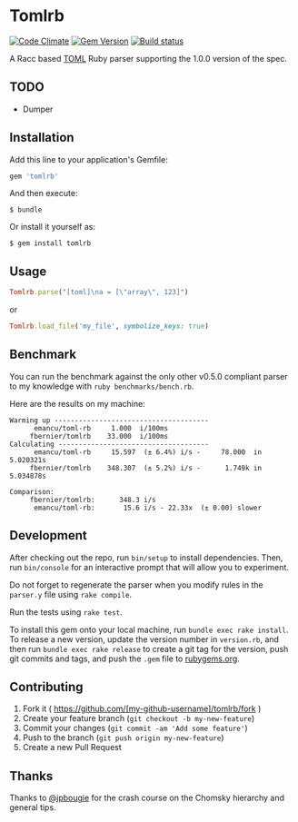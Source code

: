 # Tomlrb

[![Code Climate](https://codeclimate.com/github/fbernier/tomlrb/badges/gpa.svg)](https://codeclimate.com/github/fbernier/tomlrb)
[![Gem Version](https://badge.fury.io/rb/tomlrb.svg)](http://badge.fury.io/rb/tomlrb)
[![Build status](https://github.com/513ry/tomlrb/workflows/ci/badge.svg)](https://github.com/513ry/tomlrb/actions)

A Racc based [TOML](https://github.com/toml-lang/toml) Ruby parser supporting the 1.0.0 version of the spec.

## TODO

* Dumper

## Installation

Add this line to your application's Gemfile:

```ruby
gem 'tomlrb'
```

And then execute:

    $ bundle

Or install it yourself as:

    $ gem install tomlrb

## Usage

```ruby
Tomlrb.parse("[toml]\na = [\"array\", 123]")
```

or

```ruby
Tomlrb.load_file('my_file', symbolize_keys: true)
```

## Benchmark

You can run the benchmark against the only other v0.5.0 compliant parser to my knowledge with `ruby benchmarks/bench.rb`.

Here are the results on my machine:

```
Warming up --------------------------------------
      emancu/toml-rb     1.000  i/100ms
     fbernier/tomlrb    33.000  i/100ms
Calculating -------------------------------------
      emancu/toml-rb     15.597  (± 6.4%) i/s -     78.000  in   5.020321s
     fbernier/tomlrb    348.307  (± 5.2%) i/s -      1.749k in   5.034878s

Comparison:
     fbernier/tomlrb:      348.3 i/s
      emancu/toml-rb:       15.6 i/s - 22.33x  (± 0.00) slower

```

## Development

After checking out the repo, run `bin/setup` to install dependencies. Then, run `bin/console` for an interactive prompt that will allow you to experiment.

Do not forget to regenerate the parser when you modify rules in the `parser.y` file using `rake compile`.

Run the tests using `rake test`.

To install this gem onto your local machine, run `bundle exec rake install`. To release a new version, update the version number in `version.rb`, and then run `bundle exec rake release` to create a git tag for the version, push git commits and tags, and push the `.gem` file to [rubygems.org](https://rubygems.org).

## Contributing

1. Fork it ( https://github.com/[my-github-username]/tomlrb/fork )
2. Create your feature branch (`git checkout -b my-new-feature`)
3. Commit your changes (`git commit -am 'Add some feature'`)
4. Push to the branch (`git push origin my-new-feature`)
5. Create a new Pull Request

## Thanks

Thanks to [@jpbougie](https://github.com/jpbougie) for the crash course on  the Chomsky hierarchy and general tips.
